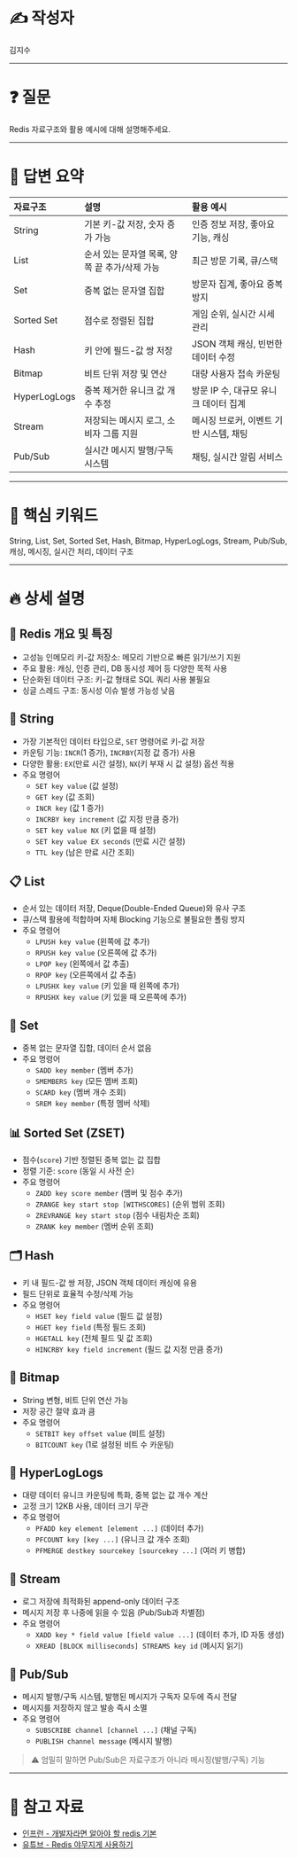 # ✍️ 작성자
김지수

---  

# ❓ 질문
Redis 자료구조와 활용 예시에 대해 설명해주세요.

---  

# 💬 답변 요약
| 자료구조          | 설명                           | 활용 예시                    |
|:--------------|:-----------------------------|:-------------------------|
| String        | 기본 키-값 저장, 숫자 증가 가능          | 인증 정보 저장, 좋아요 기능, 캐싱     |
| List          | 순서 있는 문자열 목록, 양쪽 끝 추가/삭제 가능  | 최근 방문 기록, 큐/스택           |
| Set           | 중복 없는 문자열 집합                 | 방문자 집계, 좋아요 중복 방지        |
| Sorted Set    | 점수로 정렬된 집합                   | 게임 순위, 실시간 시세 관리         |
| Hash          | 키 안에 필드-값 쌍 저장               | JSON 객체 캐싱, 빈번한 데이터 수정   |
| Bitmap        | 비트 단위 저장 및 연산                | 대량 사용자 접속 카운팅            |
| HyperLogLogs  | 중복 제거한 유니크 값 개수 추정           | 방문 IP 수, 대규모 유니크 데이터 집계  |
| Stream        | 저장되는 메시지 로그, 소비자 그룹 지원       | 메시징 브로커, 이벤트 기반 시스템, 채팅  |
| Pub/Sub       | 실시간 메시지 발행/구독 시스템            | 채팅, 실시간 알림 서비스           |

---  

# 🧠 핵심 키워드
String, List, Set, Sorted Set, Hash, Bitmap, HyperLogLogs, Stream, Pub/Sub, 캐싱, 메시징, 실시간 처리, 데이터 구조

---  

# 🔥 상세 설명

## 📌 Redis 개요 및 특징
- 고성능 인메모리 키-값 저장소: 메모리 기반으로 빠른 읽기/쓰기 지원
- 주요 활용: 캐싱, 인증 관리, DB 동시성 제어 등 다양한 목적 사용
- 단순화된 데이터 구조: 키-값 형태로 SQL 쿼리 사용 불필요
- 싱글 스레드 구조: 동시성 이슈 발생 가능성 낮음

## 🚀 String
- 가장 기본적인 데이터 타입으로, `SET` 명령어로 키-값 저장
- 카운팅 기능: `INCR`(1 증가), `INCRBY`(지정 값 증가) 사용
- 다양한 활용: `EX`(만료 시간 설정), `NX`(키 부재 시 값 설정) 옵션 적용
- 주요 명령어
    - `SET key value` (값 설정)
    - `GET key` (값 조회)
    - `INCR key` (값 1 증가)
    - `INCRBY key increment` (값 지정 만큼 증가)
    - `SET key value NX` (키 없을 때 설정)
    - `SET key value EX seconds` (만료 시간 설정)
    - `TTL key` (남은 만료 시간 조회)

## 📋 List
- 순서 있는 데이터 저장, Deque(Double-Ended Queue)와 유사 구조
- 큐/스택 활용에 적합하며 자체 Blocking 기능으로 불필요한 폴링 방지
- 주요 명령어
    - `LPUSH key value` (왼쪽에 값 추가)
    - `RPUSH key value` (오른쪽에 값 추가)
    - `LPOP key` (왼쪽에서 값 추출)
    - `RPOP key` (오른쪽에서 값 추출)
    - `LPUSHX key value` (키 있을 때 왼쪽에 추가)
    - `RPUSHX key value` (키 있을 때 오른쪽에 추가)

## 🔢 Set
- 중복 없는 문자열 집합, 데이터 순서 없음
- 주요 명령어
    - `SADD key member` (멤버 추가)
    - `SMEMBERS key` (모든 멤버 조회)
    - `SCARD key` (멤버 개수 조회)
    - `SREM key member` (특정 멤버 삭제)

## 📊 Sorted Set (ZSET)
- 점수(`score`) 기반 정렬된 중복 없는 값 집합
- 정렬 기준: `score` (동일 시 사전 순)
- 주요 명령어
    - `ZADD key score member` (멤버 및 점수 추가)
    - `ZRANGE key start stop [WITHSCORES]` (순위 범위 조회)
    - `ZREVRANGE key start stop` (점수 내림차순 조회)
    - `ZRANK key member` (멤버 순위 조회)

## 🗂 Hash
- 키 내 필드-값 쌍 저장, JSON 객체 데이터 캐싱에 유용
- 필드 단위로 효율적 수정/삭제 가능
- 주요 명령어
    - `HSET key field value` (필드 값 설정)
    - `HGET key field` (특정 필드 조회)
    - `HGETALL key` (전체 필드 및 값 조회)
    - `HINCRBY key field increment` (필드 값 지정 만큼 증가)

## 🧩 Bitmap
- String 변형, 비트 단위 연산 가능
- 저장 공간 절약 효과 큼
- 주요 명령어
    - `SETBIT key offset value` (비트 설정)
    - `BITCOUNT key` (1로 설정된 비트 수 카운팅)

## 🔢 HyperLogLogs
- 대량 데이터 유니크 카운팅에 특화, 중복 없는 값 개수 계산
- 고정 크기 12KB 사용, 데이터 크기 무관
- 주요 명령어
    - `PFADD key element [element ...]` (데이터 추가)
    - `PFCOUNT key [key ...]` (유니크 값 개수 조회)
    - `PFMERGE destkey sourcekey [sourcekey ...]` (여러 키 병합)

## 📼 Stream
- 로그 저장에 최적화된 append-only 데이터 구조
- 메시지 저장 후 나중에 읽을 수 있음 (Pub/Sub과 차별점)
- 주요 명령어
    - `XADD key * field value [field value ...]` (데이터 추가, ID 자동 생성)
    - `XREAD [BLOCK milliseconds] STREAMS key id` (메시지 읽기)

## 📢 Pub/Sub
- 메시지 발행/구독 시스템, 발행된 메시지가 구독자 모두에 즉시 전달
- 메시지를 저장하지 않고 발송 즉시 소멸
- 주요 명령어
    - `SUBSCRIBE channel [channel ...]` (채널 구독)
    - `PUBLISH channel message` (메시지 발행)

> ⚠️ 엄밀히 말하면 Pub/Sub은 자료구조가 아니라 메시징(발행/구독) 기능

---  

# 🔗 참고 자료
- [인프런 - 개발자라면 알아야 할 redis 기본](https://www.inflearn.com/course/%EA%B0%9C%EB%B0%9C%EC%9E%90%EB%9D%BC%EB%A9%B4-%EC%95%8C%EC%95%84%EC%95%BC%ED%95%A0-redis-%EA%B8%B0%EB%B3%B8%EA%B8%B0%EB%B3%B8/dashboard)
- [유튜브 - Redis 야무지게 사용하기](https://www.youtube.com/watch?v=92NizoBL4uA)